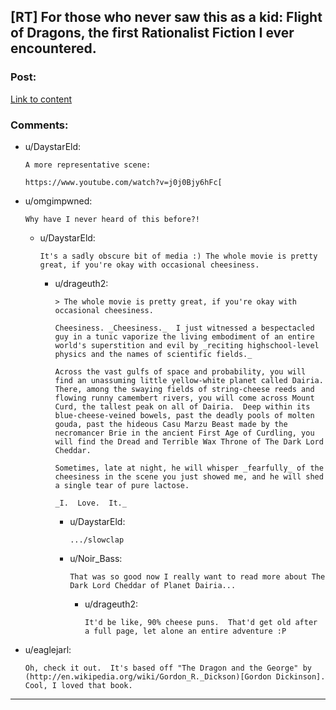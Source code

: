 ## [RT] For those who never saw this as a kid: Flight of Dragons, the first Rationalist Fiction I ever encountered.

### Post:

[Link to content](https://www.youtube.com/watch?v=Uw9bny88OuY)

### Comments:

- u/DaystarEld:
  ```
  A more representative scene:

  https://www.youtube.com/watch?v=j0j0Bjy6hFc[
  ```

- u/omgimpwned:
  ```
  Why have I never heard of this before?!
  ```

  - u/DaystarEld:
    ```
    It's a sadly obscure bit of media :) The whole movie is pretty great, if you're okay with occasional cheesiness.
    ```

    - u/drageuth2:
      ```
      > The whole movie is pretty great, if you're okay with occasional cheesiness.

      Cheesiness. _Cheesiness._  I just witnessed a bespectacled guy in a tunic vaporize the living embodiment of an entire world's superstition and evil by _reciting highschool-level physics and the names of scientific fields._

      Across the vast gulfs of space and probability, you will find an unassuming little yellow-white planet called Dairia.  There, among the swaying fields of string-cheese reeds and flowing runny camembert rivers, you will come across Mount Curd, the tallest peak on all of Dairia.  Deep within its blue-cheese-veined bowels, past the deadly pools of molten gouda, past the hideous Casu Marzu Beast made by the necromancer Brie in the ancient First Age of Curdling, you will find the Dread and Terrible Wax Throne of The Dark Lord Cheddar.

      Sometimes, late at night, he will whisper _fearfully_ of the cheesiness in the scene you just showed me, and he will shed a single tear of pure lactose.

      _I.  Love.  It._
      ```

      - u/DaystarEld:
        ```
        .../slowclap
        ```

      - u/Noir_Bass:
        ```
        That was so good now I really want to read more about The Dark Lord Cheddar of Planet Dairia...
        ```

        - u/drageuth2:
          ```
          It'd be like, 90% cheese puns.  That'd get old after a full page, let alone an entire adventure :P
          ```

- u/eaglejarl:
  ```
  Oh, check it out.  It's based off "The Dragon and the George" by (http://en.wikipedia.org/wiki/Gordon_R._Dickson)[Gordon Dickinson].  Cool, I loved that book.
  ```

---


